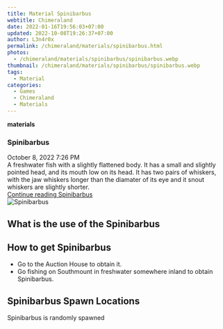 ```yaml
---
title: Material Spinibarbus
webtitle: Chimeraland
date: 2022-01-16T19:56:03+07:00
updated: 2022-10-08T19:26:37+07:00
author: L3n4r0x
permalink: /chimeraland/materials/spinibarbus.html
photos:
  - /chimeraland/materials/spinibarbus/spinibarbus.webp
thumbnail: /chimeraland/materials/spinibarbus/spinibarbus.webp
tags:
  - Material
categories:
  - Games
  - Chimeraland
  - Materials
---
```


<section id="bootstrap-wrapper">
  <link
    rel="stylesheet"
    href="https://cdn.statically.io/gh/dimaslanjaka/Web-Manajemen/40ac3225/css/bootstrap-4.5-wrapper.css"
  />
  <div
    class="row g-0 border rounded overflow-hidden flex-md-row mb-4 shadow-sm position-relative"
  >
    <div class="col p-4 d-flex flex-column position-static">
      <strong class="d-inline-block mb-2 text-success">materials</strong>
      <h3 class="mb-0">Spinibarbus</h3>
      <div class="mb-1 text-muted">October 8, 2022 7:26 PM</div>
      <div class="mb-2 border p-1">
        A freshwater fish with a slightly flattened body. It has a small and
        slightly pointed head, and its mouth low on its head. It has two pairs
        of whiskers, with the jaw whiskers longer than the diamater of its eye
        and it snout whiskers are slightly shorter.
      </div>
      <a
        href="/chimeraland/materials/spinibarbus.html"
        class="stretched-link d-none"
        >Continue reading Spinibarbus</a
      >
    </div>
    <div class="col-auto d-none d-lg-block">
      <img
        src="/chimeraland/materials/spinibarbus/spinibarbus.webp"
        alt="Spinibarbus"
      />
    </div>
  </div>
  <div class="row">
    <div class="col-lg-6 col-12 mb-2">
      <div class="card">
        <div class="card-body">
          <h2 class="card-title">What is the use of the Spinibarbus</h2>
          <div class="card-text"><ul></ul></div>
        </div>
      </div>
    </div>
    <div class="col-lg-6 col-12 mb-2">
      <div class="card">
        <div class="card-body">
          <h2 class="card-title">How to get Spinibarbus</h2>
          <div class="card-text">
            <ul>
              <li>Go to the Auction House to obtain it.</li>
              <li>
                Go fishing on Southmount in freshwater somewhere inland to
                obtain Spinibarbus.
              </li>
            </ul>
          </div>
        </div>
      </div>
    </div>
    <div class="col-12 mb-2">
      <h2>Spinibarbus Spawn Locations</h2>
      <p>Spinibarbus is randomly spawned</p>
    </div>
  </div>
</section>